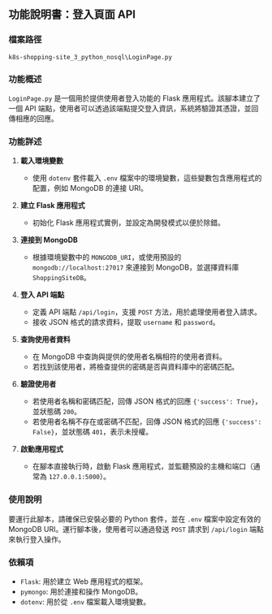 ## 功能說明書：登入頁面 API

### 檔案路徑
`k8s-shopping-site_3_python_nosql\LoginPage.py`

### 功能概述
`LoginPage.py` 是一個用於提供使用者登入功能的 Flask 應用程式。該腳本建立了一個 API 端點，使用者可以透過該端點提交登入資訊，系統將驗證其憑證，並回傳相應的回應。

### 功能詳述

1. **載入環境變數**
   - 使用 `dotenv` 套件載入 `.env` 檔案中的環境變數，這些變數包含應用程式的配置，例如 MongoDB 的連接 URI。

2. **建立 Flask 應用程式**
   - 初始化 Flask 應用程式實例，並設定為開發模式以便於除錯。

3. **連接到 MongoDB**
   - 根據環境變數中的 `MONGODB_URI`，或使用預設的 `mongodb://localhost:27017` 來連接到 MongoDB，並選擇資料庫 `ShoppingSiteDB`。

4. **登入 API 端點**
   - 定義 API 端點 `/api/login`，支援 `POST` 方法，用於處理使用者登入請求。
   - 接收 JSON 格式的請求資料，提取 `username` 和 `password`。

5. **查詢使用者資料**
   - 在 MongoDB 中查詢與提供的使用者名稱相符的使用者資料。
   - 若找到該使用者，將檢查提供的密碼是否與資料庫中的密碼匹配。

6. **驗證使用者**
   - 若使用者名稱和密碼匹配，回傳 JSON 格式的回應 `{'success': True}`，並狀態碼 `200`。
   - 若使用者名稱不存在或密碼不匹配，回傳 JSON 格式的回應 `{'success': False}`，並狀態碼 `401`，表示未授權。

7. **啟動應用程式**
   - 在腳本直接執行時，啟動 Flask 應用程式，並監聽預設的主機和端口（通常為 `127.0.0.1:5000`）。

### 使用說明
要運行此腳本，請確保已安裝必要的 Python 套件，並在 `.env` 檔案中設定有效的 MongoDB URI。運行腳本後，使用者可以通過發送 `POST` 請求到 `/api/login` 端點來執行登入操作。

### 依賴項
- `Flask`: 用於建立 Web 應用程式的框架。
- `pymongo`: 用於連接和操作 MongoDB。
- `dotenv`: 用於從 `.env` 檔案載入環境變數。